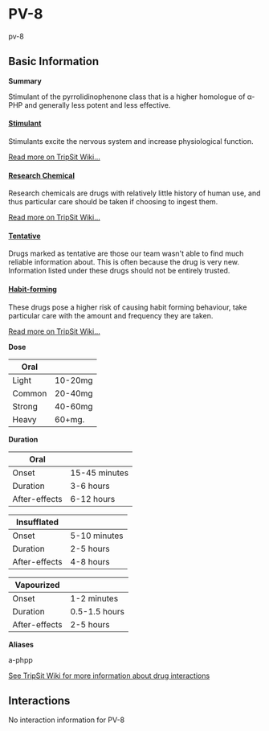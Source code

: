 # PV-8

pv-8

## Basic Information

**Summary**

Stimulant of the pyrrolidinophenone class that is a higher homologue of α-PHP and generally less potent and less effective.

#### [Stimulant](/category/stimulant)

Stimulants excite the nervous system and increase physiological function.

[Read more on TripSit Wiki...](#{category.wiki})

#### [Research Chemical](/category/research-chemical)

Research chemicals are drugs with relatively little history of human use, and thus particular care should be taken if choosing to ingest them.

[Read more on TripSit Wiki...](#{category.wiki})

#### [Tentative](/category/tentative)

Drugs marked as tentative are those our team wasn't able to find much reliable information about. This is often because the drug is very new. Information listed under these drugs should not be entirely trusted.

#### [Habit-forming](/category/habit-forming)

These drugs pose a higher risk of causing habit forming behaviour, take particular care with the amount and frequency they are taken.

[Read more on TripSit Wiki...](#{category.wiki})

**Dose**

| Oral   |         |
| ------ | ------- |
| Light  | 10-20mg |
| Common | 20-40mg |
| Strong | 40-60mg |
| Heavy  | 60+mg.  |

**Duration**

| Oral          |               |
| ------------- | ------------- |
| Onset         | 15-45 minutes |
| Duration      | 3-6 hours     |
| After-effects | 6-12 hours    |

| Insufflated   |              |
| ------------- | ------------ |
| Onset         | 5-10 minutes |
| Duration      | 2-5 hours    |
| After-effects | 4-8 hours    |

| Vapourized    |               |
| ------------- | ------------- |
| Onset         | 1-2 minutes   |
| Duration      | 0.5-1.5 hours |
| After-effects | 2-5 hours     |

**Aliases**

a-phpp  

[See TripSit Wiki for more information about drug interactions](http://combo.tripsit.me/)

## Interactions

No interaction information for PV-8
